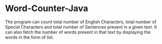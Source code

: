 # Word-Counter-Java
The program can count total number of English Characters, total number of Special Characters and total number of Sentences present in a given text.
It can also fetch the number of words present in that text by displaying the words in the form of list.

